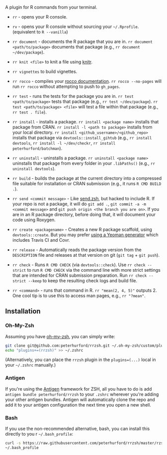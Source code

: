 
A plugin for R commands from your terminal.

* `rr` - opens your R console.

* `rv` - opens your R console without sourcing your `~/.Rprofile`.  (equivalent to `R --vanilla`)

* `rr document` - documents the R package that you are in.  `rr document <path/to/package>` documents that package (e.g., `rr document ~/dev/package`).

* `rr knit <file>` to knit a file using [knitr](https://yihui.name/knitr/).

* `rr vignettes` to build vignettes.

* `rr rocco` - compiles your [rocco documentation](https://github.com/robertzk/rocco).  `rr rocco --no-pages` will run `rr rocco` without attempting to push to `gh_pages`.

* `rr test` - runs the tests for the package you are in.  `rr test <path/to/package>` tests that package (e.g., `rr test ~/dev/package`).  `rr test <path/to/package> <file>` will test a file within that package (e.g., `rr test . file`).

* `rr install` - installs a package.  `rr install <package name>` installs that package from CRAN.  `rr install -l <path to package>` installs from your local directory.  `rr install <github_username>/<github_repo>` installs that package via `devtools::install_gihtub` (e.g., `rr install devtools`, `rr install -l ~/dev/checkr`, `rr install peterhurford/batchman`).

* `rr uninstall` - uninstalls a package.  `rr uninstall <package name>` uninstalls that package from every folder in your `.libPaths()` (e.g., `rr uninstall devtools`).

* `rr build` - builds the package at the current directory into a compressed file suitable for installation or CRAN submission (e.g., it runs `R CMD BUILD .`).

* `rr send <commit message>` - Like [send.zsh](https://github.com/robertzk/send.zsh), but hacked to include R.  If your repo is not a package, it will do `git add .`, `git commit -a -m <commit message>` and `git push origin <the branch you are on>`.  If you are in an R package directory, before doing that, it will document your code using Roxygen.

* `rr create <packagename>` - Creates a new R package scaffold, using `devtools::create`.  But you may prefer [using a Yeoman generator](https://github.com/kirillseva/generator-newpackage) which includes Travis CI and Covr.

* `rr release` - Automatically reads the package version from the `DESCRIPTION` file and releases at that version on git (`git tag` + `git push`).
 
* `rr check` - Runs `R CMD CHECK` (via `devtools::check`). Use `rr check --strict` to run `R CMD CHECK` via the command line with more strict settings that are intended for CRAN submission preparation. Run `rr check --strict --keep` to keep the resulting check logs and build file.

* `rr <command>` - runs that command in R.  `rr "mean(2, 4, 5)"` outputs 2.  One cool tip is to use this to access man pages, e.g., `rr "?mean"`.


## Installation

### Oh-My-Zsh

Assuming you have [oh-my-zsh](https://github.com/robbyrussell/oh-my-zsh), you can
simply write:

```bash
git clone git@github.com:peterhurford/rrzsh.git ~/.oh-my-zsh/custom/plugins/rrzsh
echo "plugins+=(rrzsh)" >> ~/.zshrc
```

(Alternatively, you can place the `rrzsh` plugin in the `plugins=(...)` local in your `~/.zshrc` manually.)

### Antigen
If you're using the [Antigen](https://github.com/zsh-users/antigen) framework for ZSH, all you have to do is add `antigen bundle peterhurford/rrzsh` to your `.zshrc` wherever you're adding your other antigen bundles. Antigen will automatically clone the repo and add it to your antigen configuration the next time you open a new shell.

### Bash
If you use the non-recommended alternative, bash, you can install this directly to you
r `~/.bash_profile`:

```bash
curl -s https://raw.githubusercontent.com/peterhurford/rrzsh/master/rzsh.plugin.zsh >>
~/.bash_profile
```
